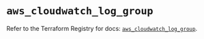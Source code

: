 # `aws_cloudwatch_log_group`

Refer to the Terraform Registry for docs: [`aws_cloudwatch_log_group`](https://registry.terraform.io/providers/hashicorp/aws/4.67.0/docs/resources/cloudwatch_log_group).

